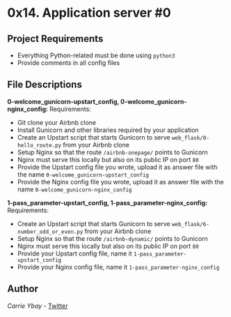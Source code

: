 # 0x14. Application server #0
## Project Requirements
- Everything Python-related must be done using `python3`
- Provide comments in all config files

## File Descriptions
**0-welcome_gunicorn-upstart_config, 0-welcome_gunicorn-nginx_config:**
Requirements:
- Git clone your Airbnb clone
- Install Gunicorn and other libraries required by your application
- Create an Upstart script that starts Gunicorn to serve `web_flask/0-hello_route.py` from your Airbnb clone
- Setup Nginx so that the route `/airbnb-onepage/` points to Gunicorn
- Nginx must serve this locally but also on its public IP on port `80`
- Provide the Upstart config file you wrote, upload it as answer file with the name `0-welcome_gunicorn-upstart_config`
- Provide the Nginx config file you wrote, upload it as answer file with the name `0-welcome_gunicorn-nginx_config`

**1-pass_parameter-upstart_config, 1-pass_parameter-nginx_config:**
Requirements:
- Create an Upstart script that starts Gunicorn to serve `web_flask/6-number_odd_or_even.py` from your Airbnb clone
- Setup Nginx so that the route `/airbnb-dynamic/` points to Gunicorn
- Nginx must serve this locally but also on its public IP on port `80`
- Provide your Upstart config file, name it `1-pass_parameter-upstart_config`
- Provide your Nginx config file, name it `1-pass_parameter-nginx_config`


## Author
*Carrie Ybay* - [Twitter](http://twitter.com/hicarrie_)